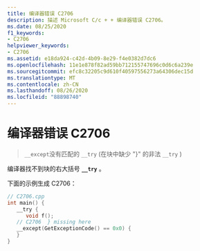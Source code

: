 ```yaml
---
title: 编译器错误 C2706
description: 描述 Microsoft C/c + + 编译器错误 C2706。
ms.date: 08/25/2020
f1_keywords:
- C2706
helpviewer_keywords:
- C2706
ms.assetid: e18da924-c42d-4b09-8e29-f4e0382d7dc6
ms.openlocfilehash: 11e1e878f82ad59bb712155747696c0d6c6a239e
ms.sourcegitcommit: efc8c32205c9d610f40597556273a64306dec15d
ms.translationtype: MT
ms.contentlocale: zh-CN
ms.lasthandoff: 08/26/2020
ms.locfileid: "88898740"
---
```

# <a name="compiler-error-c2706"></a>编译器错误 C2706

> `__except`没有匹配的 `__try` (在块中缺少 "}" 的非法 `__try` ) 

编译器找不到块的右大括号 **`__try`** 。

下面的示例生成 C2706：

```cpp
// C2706.cpp
int main() {
   __try {
      void f();
   // C2706  } missing here
   __except(GetExceptionCode() == 0x0) {
   }
}
```
